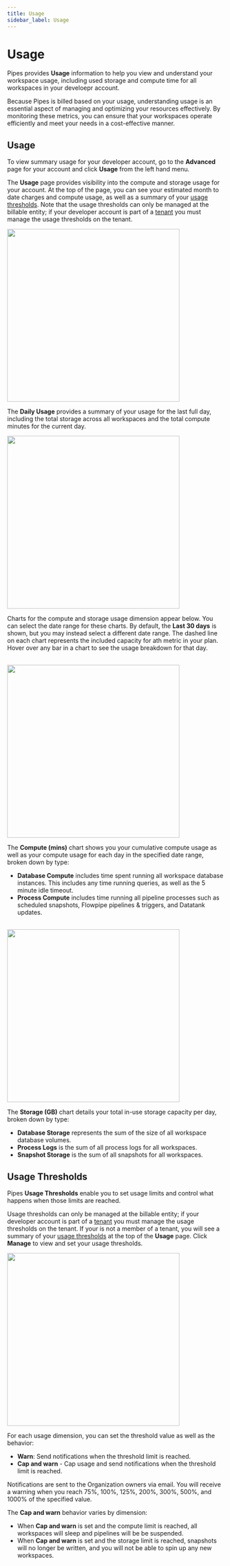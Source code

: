 ```yaml
---
title: Usage
sidebar_label: Usage
---
```


# Usage

Pipes provides **Usage** information to help you view and understand your workspace usage, including used storage and compute time for all workspaces in your develoepr account. 

Because Pipes is billed based on your usage, understanding usage is
an essential aspect of managing and optimizing your resources effectively. By monitoring these metrics, you can ensure that your workspaces operate efficiently and meet your needs in a cost-effective manner.

## Usage

To view summary usage for your developer account, go to the **Advanced** page for your account and click **Usage** from the left hand menu.

The **Usage** page provides visibility into the compute and storage usage for your account.  At the top of the page, you can see your estimated month to date charges and compute usage, as well as a summary of your [usage thresholds](#usage-thresholds).  Note that the usage thresholds can only be managed at the billable entity; if your developer account is part of a [tenant](/pipes/docs/accounts/tenant) you must manage the usage thresholds on the tenant.

<img src="/images/docs/pipes/usage_stats_summary.png" width="400pt"/>


The **Daily Usage** provides a summary of your usage for the last full day, including the total storage across all workspaces and the total compute minutes for the current day.

<img src="/images/docs/pipes/usage_daily_usage.png" width="400pt"/>



Charts for the compute and storage usage dimension appear below.  You can select the date range for these charts.  By default, the **Last 30 days** is shown, but you may instead select a different date range.  The dashed line on each chart represents the included capacity for ath metric in your plan.  Hover over any bar in a chart to see the usage breakdown for that day.

<br />

<img src="/images/docs/pipes/usage_org_compute.png" width="400pt"/>

The **Compute (mins)** chart shows you your cumulative compute usage as well as your compute usage for each day in the specified date range, broken down by type:
- **Database Compute** includes time spent running all workspace database instances.  This includes any time running queries, as well as the 5 minute idle timeout.
- **Process Compute** includes time running all pipeline processes such as scheduled snapshots, Flowpipe pipelines & triggers, and Datatank updates.


<br />

<img src="/images/docs/pipes/usage_org_storage.png" width="400pt"/>

The **Storage (GB)** chart details your total in-use storage capacity per day, broken down by type:
- **Database Storage** represents the sum of the size of all workspace database volumes.
- **Process Logs** is the sum of all process logs for all workspaces.
- **Snapshot Storage** is the sum of all snapshots for all workspaces.


## Usage Thresholds

Pipes **Usage Thresholds** enable you to set usage limits and control what happens when those limits are reached.  

Usage thresholds can only be managed at the billable entity; if your developer account is part of a [tenant](/pipes/docs/accounts/tenant) you must manage the usage thresholds on the tenant.  If your is not a member of a tenant, you will see a summary of your [usage thresholds](#usage-thresholds) at the top of the **Usage** page. Click **Manage** to view and set your usage thresholds.


<img src="/images/docs/pipes/user_usage_thresholds.png" width="400pt"/>
<br />


For each usage dimension, you can set the threshold value as well as the behavior:
- **Warn**:  Send notifications when the threshold limit is reached.
- **Cap and warn** - Cap usage and send notifications when the threshold limit is reached.

Notifications are sent to the Organization owners via email. You will receive a warning when you reach 75%, 100%, 125%, 200%, 300%, 500%, and 1000% of the specified value.


The **Cap and warn** behavior varies by dimension:
- When **Cap and warn** is set and the compute limit is reached, all workspaces will sleep and pipelines will be be suspended.
- When **Cap and warn** is set and the storage limit is reached, snapshots will no longer be written, and you will not be able to spin up any new workspaces.